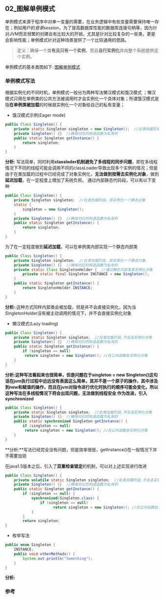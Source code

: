 ## 02_图解单例模式
单例模式来源于程序中对单一变量的需要，在业务逻辑中有些变量需要保持唯一存在；例如用户的*登录session*，为了提高数据库性能的数据库连接句柄等，因为针对JVM而言频繁的创建会有比较大的开销，尤其是针对比较复杂的一些类，更是会影响性能；单例模式针对这种场景提供了一个比较通用的思路。
>  定义：确保一个类**有且只有一个实例**，而且**自行实例化**并向整个系统提供这个实例。

单例模式的基本类图如下:
[图解单例模式](http://www.processon.com/chart_image/594943c5e4b04dc786cce29d.png)

### 单例模式写法
根据实例化的不同时机，单例模式一般分为两种写法懒汉模式和饿汉模式 ；懒汉模式只用在单例类的公共方法被调用时才会实例化一个具体对象；所谓饿汉模式是指**在单例类被加载**的时候就实例化一个对象给自己的私有变量；
- 饿汉模式示例(Eager mode)
```java
public Class Singleton() {
    private static Singleton singleton = new Singleton();  //在类加载阶段，即实例化一个静态对象
    private Singleton() {}  //确保对应的构造函数为私有的
    public static Singleton getInstance() {
        return singleton;
    }
}
```
**分析:** 写法简单，同时利用**classloder机制避免了多线程的同步问题**，即在多线程情况下不同的线程可能会调用不同的classLoader导致出现多个实例的情况；但是由于在类加载的过程中已经完成了对象实例化，**无法做到按需去实例化对象**，做到**延迟加载**，在一定程度上增加了系统负担。
通过内部静态代码段，可以有以下变种
```java
public Class Singleton() {
    private Singleton singleton;  //在类加载阶段，即实例化一个静态对象
    static {
        singleton = new Singleton();
    }
    private Singleton() {}  //确保对应的构造函数为私有的
    public static Singleton getInstance() {
        return singleton;
    }
}
```
为了在一定程度做到**延迟加载**，可以在单例类内部实现一个静态内部类
```java
public Class Singleton() {
    private Singleton singleton;  //在类加载阶段，即实例化一个静态对象
    private Singleton() {}  //确保对应的构造函数为私有的
    private static Class SingletonHolder {  //通过静态内部类来实例化对象
        private static final Singleton INSTANCE = new Singleton();
    }
    public static Singleton getInstance() {
        return SingletonHolder.INSTANCE;
    }
}
```
**分析:**:这种方式同样内部类会被加载，但是并不会直接实例化，因为当SingletonHolder没有被主动调用的情况下，并不会直接实例化对象

- 懒汉模式(Lazy loading)
```java
public Class Singleton() {
    private static Singleton singleton;  //在类加载阶段,不会去实例化对象
    private Singleton() {}  //确保对应的构造函数为私有的
    public static Singleton getInstance() {
        if (singleton == null)
         return singleton = new Singleton(); //在公共函数处实例化对象
    }
}
```
**分析:**这种写法看起来也很简单，但是问题在于**singleton = new Singleton()**这句话在jvm执行过程中远远没有表面这么简单，其并不是一个原子的操作，其中涉及到new和赋值的操作，而且在jvm对指令进行优化时执行的顺序可能会变化，所以这种写法在多线程情况下将会出现问题，无法做到线程安全
作为改进，引入**synchronized**
```java
public Class Singleton() {
    private static Singleton singleton;  //在类加载阶段,不会去实例化对象
    private Singleton() {}  //确保对应的构造函数为私有的
    public static synchronized Singleton getInstance() {
        if (singleton == null)
         return singleton = new Singleton(); //在公共函数处实例化对象
    }
}
```
**分析:**写法已经完全没有问题，但是效率很低，getInstance()在一般情况下并不需要加锁

在java1.5版本之后，引入了**双重检查锁定**的机制，可以对上述实现进行改进
```java
public Class Singleton() {
    private volatile static Singleton singleton;  //在类加载阶段,不会去实例化对象，同时引入了volatile
    private Singleton() {}  //确保对应的构造函数为私有的
    public static Singleton getInstance() {
        if (singleton == null) {
            synchronized(Singleton.class) {   
                if (singleton == null)
                      return singleton = new Singleton(); //在公共函数处实例化对象
            }
        }
        return singleton;
}
```
- 枚举写法
```java
public enum Singleton {
    INSTANCE;
    public void otherMethods() {
        System.out.println("Something");
    }
}
```
**分析:**

### 参考